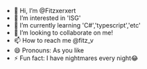 - 👋 Hi, I’m @Fitzxerxert
- 👀 I’m interested in 'ISG'
- 🌱 I’m currently learning 'C#','typescript','etc'
- 💞️ I’m looking to collaborate on me!
- 📫 How to reach me @fitz_v
- 😄 Pronouns: As you like
- ⚡ Fun fact: I have nightmares every night😂

<!---
Lubient/Lubient is a ✨ special ✨ repository because its `README.md` (this file) appears on your GitHub profile.
You can click the Preview link to take a look at your changes.
--->
